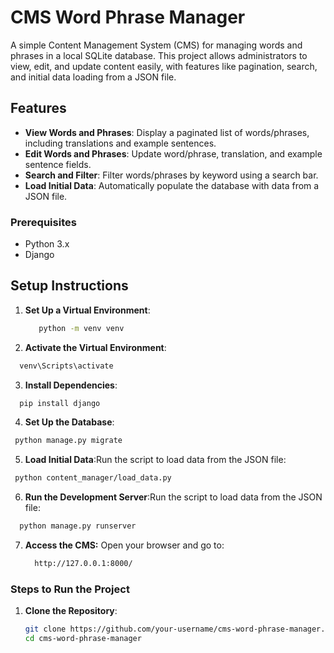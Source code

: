 # CMS Word Phrase Manager

A simple Content Management System (CMS) for managing words and phrases in a local SQLite database. This project allows administrators to view, edit, and update content easily, with features like pagination, search, and initial data loading from a JSON file.

## Features
- **View Words and Phrases**: Display a paginated list of words/phrases, including translations and example sentences.
- **Edit Words and Phrases**: Update word/phrase, translation, and example sentence fields.
- **Search and Filter**: Filter words/phrases by keyword using a search bar.
- **Load Initial Data**: Automatically populate the database with data from a JSON file.

### Prerequisites
- Python 3.x
- Django
  
## Setup Instructions
1. **Set Up a Virtual Environment**:
   ```bash
      python -m venv venv
   ```
2. **Activate the Virtual Environment**:
 ```bash
   venv\Scripts\activate
   ```
3. **Install Dependencies**:
 ```bash
   pip install django
   ```
4. **Set Up the Database**:
  ```bash
   python manage.py migrate
   ```
5. **Load Initial Data**:Run the script to load data from the JSON file:
  ```bash
   python content_manager/load_data.py
   ```
6. **Run the Development Server**:Run the script to load data from the JSON file:
 ```bash
   python manage.py runserver
   ```
7. **Access the CMS:** Open your browser and go to:
   ```bash
     http://127.0.0.1:8000/
   ```

### Steps to Run the Project
1. **Clone the Repository**:
   ```bash
   git clone https://github.com/your-username/cms-word-phrase-manager.git
   cd cms-word-phrase-manager

